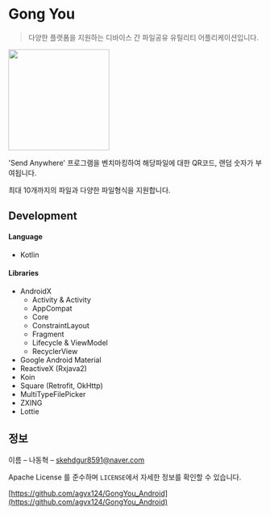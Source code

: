 # Gong You
> 다양한 플랫폼을 지원하는 디바이스 간 파일공유 유틸리티 어플리케이션입니다.

<img src="https://user-images.githubusercontent.com/43693001/135829486-ccb6f128-3c6e-4d28-a897-720ea4f5497f.png"  width="200">

'Send Anywhere' 프로그램을 벤치마킹하여 해당파일에 대한 QR코드, 랜덤 숫자가 부여됩니다.

최대 10개까지의 파일과 다양한 파일형식을 지원합니다.

## Development


#### Language

- Kotlin

#### Libraries

- AndroidX
  - Activity & Activity
  - AppCompat
  - Core
  - ConstraintLayout
  - Fragment
  - Lifecycle & ViewModel
  - RecyclerView
- Google Android Material
- ReactiveX (Rxjava2)
- Koin
- Square (Retrofit, OkHttp)
- MultiTypeFilePicker
- ZXING
- Lottie


## 정보

이름 – 나동혁 – skehdgur8591@naver.com

Apache License 를 준수하며 ``LICENSE``에서 자세한 정보를 확인할 수 있습니다.

[https://github.com/agvx124/GongYou_Android](https://github.com/agvx124/GongYou_Android)
